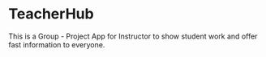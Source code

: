 # TeacherHub
This is a Group - Project
App for Instructor to show student work and offer fast information to everyone. 
